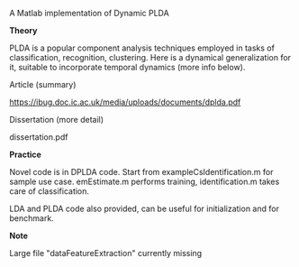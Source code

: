 A Matlab implementation of Dynamic PLDA 

<b>Theory</b>

PLDA is a popular component analysis techniques employed in tasks of classification, recognition, clustering. Here is a dynamical generalization for it, suitable to incorporate temporal dynamics (more info below).

Article (summary)

https://ibug.doc.ic.ac.uk/media/uploads/documents/dplda.pdf

Dissertation (more detail)

dissertation.pdf


<b>Practice</b>
  
Novel code is in DPLDA code. Start from exampleCsIdentification.m for sample use case. 
emEstimate.m performs training, identification.m takes care of classification. 

LDA and PLDA code also provided, can be useful for initialization and for benchmark.

<b>Note</b>
  
Large file "dataFeatureExtraction" currently missing
